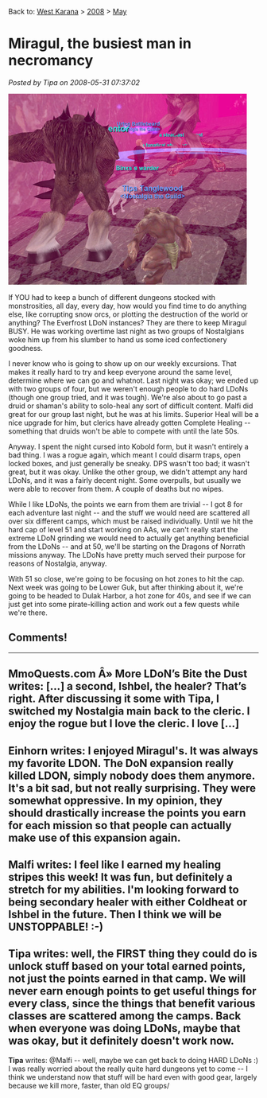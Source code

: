 Back to: [West Karana](/posts/westkarana.md) > [2008](/posts/2008/westkarana.md) > [May](./westkarana.md)
# Miragul, the busiest man in necromancy

*Posted by Tipa on 2008-05-31 07:37:02*

![eqgame-2008-05-30-20-02-22-13.jpg](../../../uploads/2008/05/eqgame-2008-05-30-20-02-22-13.jpg)

If YOU had to keep a bunch of different dungeons stocked with monstrosities, all day, every day, how would you find time to do anything else, like corrupting snow orcs, or plotting the destruction of the world or anything? The Everfrost LDoN instances? They are there to keep Miragul BUSY. He was working overtime last night as two groups of Nostalgians woke him up from his slumber to hand us some iced confectionery goodness.

I never know who is going to show up on our weekly excursions. That makes it really hard to try and keep everyone around the same level, determine where we can go and whatnot. Last night was okay; we ended up with two groups of four, but we weren't enough people to do hard LDoNs (though one group tried, and it was tough). We're also about to go past a druid or shaman's ability to solo-heal any sort of difficult content. Malfi did great for our group last night, but he was at his limits. Superior Heal will be a nice upgrade for him, but clerics have already gotten Complete Healing -- something that druids won't be able to compete with until the late 50s.

Anyway. I spent the night cursed into Kobold form, but it wasn't entirely a bad thing. I was a rogue again, which meant I could disarm traps, open locked boxes, and just generally be sneaky. DPS wasn't too bad; it wasn't great, but it was okay. Unlike the other group, we didn't attempt any hard LDoNs, and it was a fairly decent night. Some overpulls, but usually we were able to recover from them. A couple of deaths but no wipes.

While I like LDoNs, the points we earn from them are trivial -- I got 8 for each adventure last night -- and the stuff we would need are scattered all over six different camps, which must be raised individually. Until we hit the hard cap of level 51 and start working on AAs, we can't really start the extreme LDoN grinding we would need to actually get anything beneficial from the LDoNs -- and at 50, we'll be starting on the Dragons of Norrath missions anyway. The LDoNs have pretty much served their purpose for reasons of Nostalgia, anyway.

With 51 so close, we're going to be focusing on hot zones to hit the cap. Next week was going to be Lower Guk, but after thinking about it, we're going to be headed to Dulak Harbor, a hot zone for 40s, and see if we can just get into some pirate-killing action and work out a few quests while we're there.

## Comments!
---
**MmoQuests.com Â» More LDoN&#8217;s Bite the Dust** writes: [...] a second, Ishbel, the healer? That&#8217;s right. After discussing it some with Tipa, I switched my Nostalgia main back to the cleric. I enjoy the rogue but I love the cleric. I love [...]
---
**Einhorn** writes: I enjoyed Miragul's. It was always my favorite LDON. The DoN expansion really killed LDON, simply nobody does them anymore. It's a bit sad, but not really surprising. They were somewhat oppressive. In my opinion, they should drastically increase the points you earn for each mission so that people can actually make use of this expansion again.
---
**Malfi** writes: I feel like I earned my healing stripes this week! It was fun, but definitely a stretch for my abilities. I'm looking forward to being secondary healer with either Coldheat or Ishbel in the future. Then I think we will be UNSTOPPABLE! :-)
---
**Tipa** writes: well, the FIRST thing they could do is unlock stuff based on your total earned points, not just the points earned in that camp. We will never earn enough points to get useful things for every class, since the things that benefit various classes are scattered among the camps. Back when everyone was doing LDoNs, maybe that was okay, but it definitely doesn't work now.
---
**Tipa** writes: @Malfi -- well, maybe we can get back to doing HARD LDoNs :) I was really worried about the really quite hard dungeons yet to come -- I think we understand now that stuff will be hard even with good gear, largely because we kill more, faster, than old EQ groups/
